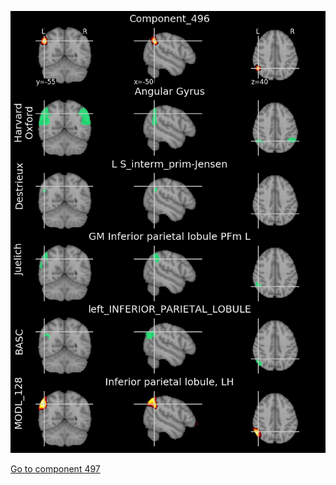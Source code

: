 


![496](preliminary/496.jpg "Component 496")

[Go to component 497](https://parietal-inria.github.io/MODL_atlas/1024/497 "Component 497")